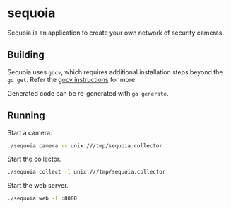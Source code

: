 # sequoia

Sequoia is an application to create your own network of security cameras.

## Building
Sequoia uses `gocv`, which requires additional installation steps beyond the `go get`. Refer the [gocv instructions](https://gocv.io/getting-started/linux/) for more.

Generated code can be re-generated with `go generate`.

## Running

Start a camera.
```sh
./sequoia camera -s unix:///tmp/sequoia.collector
```

Start the collector.
```sh
./sequoia collect -l unix:///tmp/sequoia.collector
```

Start the web server.
```sh
./sequoia web -l :8080
```
